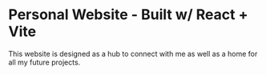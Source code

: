 # Personal Website - Built w/ React + Vite 

This website is designed as a hub to connect with me as well as a home for all my future projects.
